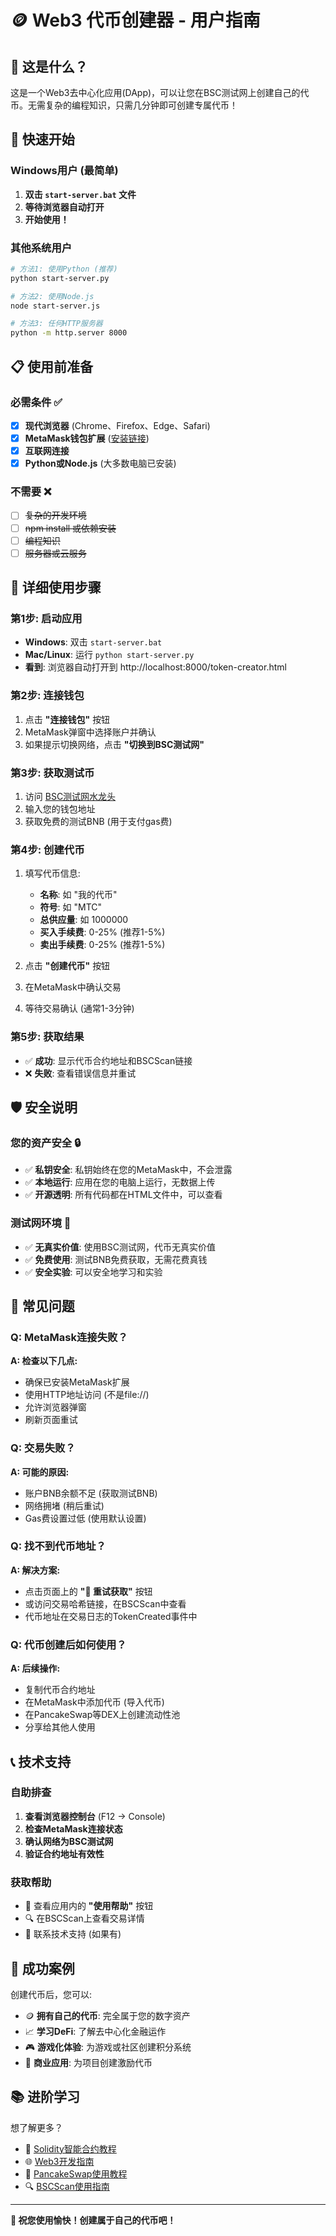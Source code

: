 # 🪙 Web3 代币创建器 - 用户指南

## 🎯 这是什么？

这是一个Web3去中心化应用(DApp)，可以让您在BSC测试网上创建自己的代币。无需复杂的编程知识，只需几分钟即可创建专属代币！

## 🚀 快速开始

### Windows用户 (最简单)
1. **双击 `start-server.bat` 文件**
2. **等待浏览器自动打开**
3. **开始使用！**

### 其他系统用户
```bash
# 方法1: 使用Python (推荐)
python start-server.py

# 方法2: 使用Node.js
node start-server.js

# 方法3: 任何HTTP服务器
python -m http.server 8000
```

## 📋 使用前准备

### 必需条件 ✅
- [x] **现代浏览器** (Chrome、Firefox、Edge、Safari)
- [x] **MetaMask钱包扩展** ([安装链接](https://metamask.io/))
- [x] **互联网连接**
- [x] **Python或Node.js** (大多数电脑已安装)

### 不需要 ❌
- [ ] ~~复杂的开发环境~~
- [ ] ~~npm install 或依赖安装~~
- [ ] ~~编程知识~~
- [ ] ~~服务器或云服务~~

## 🔧 详细使用步骤

### 第1步: 启动应用
- **Windows**: 双击 `start-server.bat`
- **Mac/Linux**: 运行 `python start-server.py`
- **看到**: 浏览器自动打开到 http://localhost:8000/token-creator.html

### 第2步: 连接钱包
1. 点击 **"连接钱包"** 按钮
2. MetaMask弹窗中选择账户并确认
3. 如果提示切换网络，点击 **"切换到BSC测试网"**

### 第3步: 获取测试币
1. 访问 [BSC测试网水龙头](https://testnet.binance.org/faucet-smart)
2. 输入您的钱包地址
3. 获取免费的测试BNB (用于支付gas费)

### 第4步: 创建代币
1. 填写代币信息:
   - **名称**: 如 "我的代币"
   - **符号**: 如 "MTC"
   - **总供应量**: 如 1000000
   - **买入手续费**: 0-25% (推荐1-5%)
   - **卖出手续费**: 0-25% (推荐1-5%)

2. 点击 **"创建代币"** 按钮
3. 在MetaMask中确认交易
4. 等待交易确认 (通常1-3分钟)

### 第5步: 获取结果
- ✅ **成功**: 显示代币合约地址和BSCScan链接
- ❌ **失败**: 查看错误信息并重试

## 🛡️ 安全说明

### 您的资产安全 🔒
- ✅ **私钥安全**: 私钥始终在您的MetaMask中，不会泄露
- ✅ **本地运行**: 应用在您的电脑上运行，无数据上传
- ✅ **开源透明**: 所有代码都在HTML文件中，可以查看

### 测试网环境 🧪
- ✅ **无真实价值**: 使用BSC测试网，代币无真实价值
- ✅ **免费使用**: 测试BNB免费获取，无需花费真钱
- ✅ **安全实验**: 可以安全地学习和实验

## 🚨 常见问题

### Q: MetaMask连接失败？
**A: 检查以下几点:**
- 确保已安装MetaMask扩展
- 使用HTTP地址访问 (不是file://)
- 允许浏览器弹窗
- 刷新页面重试

### Q: 交易失败？
**A: 可能的原因:**
- 账户BNB余额不足 (获取测试BNB)
- 网络拥堵 (稍后重试)
- Gas费设置过低 (使用默认设置)

### Q: 找不到代币地址？
**A: 解决方案:**
- 点击页面上的 **"🔄 重试获取"** 按钮
- 或访问交易哈希链接，在BSCScan中查看
- 代币地址在交易日志的TokenCreated事件中

### Q: 代币创建后如何使用？
**A: 后续操作:**
- 复制代币合约地址
- 在MetaMask中添加代币 (导入代币)
- 在PancakeSwap等DEX上创建流动性池
- 分享给其他人使用

## 📞 技术支持

### 自助排查
1. **查看浏览器控制台** (F12 → Console)
2. **检查MetaMask连接状态**
3. **确认网络为BSC测试网**
4. **验证合约地址有效性**

### 获取帮助
- 📖 查看应用内的 **"使用帮助"** 按钮
- 🔍 在BSCScan上查看交易详情
- 💬 联系技术支持 (如果有)

## 🎉 成功案例

创建代币后，您可以:
- 🪙 **拥有自己的代币**: 完全属于您的数字资产
- 📈 **学习DeFi**: 了解去中心化金融运作
- 🎮 **游戏化体验**: 为游戏或社区创建积分系统
- 💼 **商业应用**: 为项目创建激励代币

## 📚 进阶学习

想了解更多？
- 📖 [Solidity智能合约教程](https://docs.soliditylang.org/)
- 🌐 [Web3开发指南](https://ethereum.org/developers/)
- 🥞 [PancakeSwap使用教程](https://docs.pancakeswap.finance/)
- 🔍 [BSCScan使用指南](https://docs.bscscan.com/)

---

**🎊 祝您使用愉快！创建属于自己的代币吧！**
